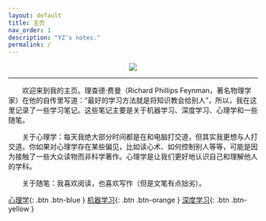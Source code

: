 ```yaml
---
layout: default
title: 主页
nav_order: 1
description: "YZ's notes."
permalink: /
---
```


<div style="text-align:center"><img src="https://pic3.zhimg.com/80/v2-610c797a92a5db443d2736061c2299a6_720w.jpg" align=center/></div>  

---

&emsp;&emsp;欢迎来到我的主页。理查德·费曼（Richard Phillips Feynman，著名物理学家）在他的自传里写道：“最好的学习方法就是将知识教会给别人”，所以，我在这里记录了一些学习笔记。这些笔记主要是关于机器学习、深度学习、心理学和一些随笔。  

&emsp;&emsp;关于心理学：每天我绝大部分时间都是在和电脑打交道，但其实我更想与人打交道。你如果对心理学存在某些偏见，比如读心术、如何控制别人等等，可能是因为接触了一些大众读物而非科学著作。心理学是让我们更好地认识自己和理解他人的学科。  

&emsp;&emsp;关于随笔：我喜欢阅读，也喜欢写作（但是文笔有点拙劣）。  

[心理学](https://yz14.github.io/tm8/docs/psy/){: .btn .btn-blue } 
[机器学习](https://yz14.github.io/tm8/docs/ml/){: .btn .btn-orange } 
[深度学习](https://yz14.github.io/tm8/docs/dl/){: .btn .btn-yellow }
